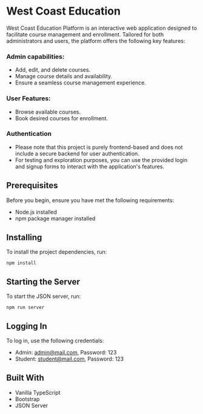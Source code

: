 # West Coast Education
West Coast Education Platform is an interactive web application designed to facilitate course management and enrollment. Tailored for both administrators and users, the platform offers the following key features:
### Admin capabilities: 
- Add, edit, and delete courses.
- Manage course details and availability.
- Ensure a seamless course management experience.

### User Features:
- Browse available courses.
- Book desired courses for enrollment.

### Authentication
- Please note that this project is purely frontend-based and does not include a secure backend for user authentication.
- For testing and exploration purposes, you can use the provided login and signup forms to interact with the application's features.
  
## Prerequisites
Before you begin, ensure you have met the following requirements:

- Node.js installed
- npm package manager installed

## Installing 
To install the project dependencies, run:
```console
npm install
```
## Starting the Server
To start the JSON server, run:
```console
npm run server
```

## Logging In
To log in, use the following credentials:

- Admin: admin@mail.com, Password: 123
- Student: student@mail.com, Password: 123

## Built With
- Vanilla TypeScript
- Bootstrap
- JSON Server
